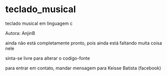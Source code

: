 # teclado_musical
teclado musical em linguagem c

Autora: AnjinB

ainda não está completamente pronto, pois ainda está faltando muita coisa nele

sinta-se livre para alterar o codigo-fonte

para entrar em contato, mandar mensagem para Keisse Batista (facebook)
